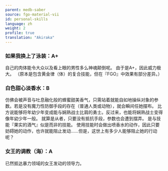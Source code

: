 ```yaml
---
parent: medb-saber
source: fgo-material-vii
id: personal-skills
language: zh
weight: 2
profile: true
translation: "Akiraka"
---
```


### 如果我换上了泳装：A+

自己的肉体能令大众以及看上眼的男性多么神魂颠倒呢。
由于是A+，因此威力极大。
（原本是包含黄金律（体）的复合技能，但在『FGO』中效果有部分差异。）

### 白色甜心淡香水：B

仿佛会被声音与吐息融化般的蜂蜜甜美香气，只需站着就能自如地操纵对象的参数。若是没有魔力性防御手段的存在（普通人类或动物），就会瞬间任她摆布。
比方说能够将年幼少年变成能与娴熟战士比肩的勇士。反过来，也能将娴熟战士变得像年幼少年一般。
就算是从者，只要没有抵抗手段，参数也会遭到摆弄。
是与技能『果实的酒气』似是而非的技能。
使用技能时会做出喷香水的动作，因此只要妨碍她的动作，也许就能阻止发动……但是，这世上有多少人能够阻止她的行动呢？

### 女王的调教（海）：A

已然抵达暴力领域的女王发动的领导力。
